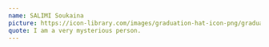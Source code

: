 ```yaml
---
name: SALIMI Soukaina
picture: https://icon-library.com/images/graduation-hat-icon-png/graduation-hat-icon-png-29.jpg
quote: I am a very mysterious person.
---
```

